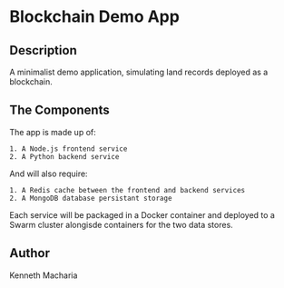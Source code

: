 # Blockchain Demo App
## Description
A minimalist demo application, simulating land records deployed as a blockchain.

## The Components
The app is made up of:

    1. A Node.js frontend service
    2. A Python backend service

And will also require:

    1. A Redis cache between the frontend and backend services
    2. A MongoDB database persistant storage

Each service will be packaged in a Docker container and deployed to a Swarm cluster alongisde containers for the two data stores.

## Author
Kenneth Macharia
